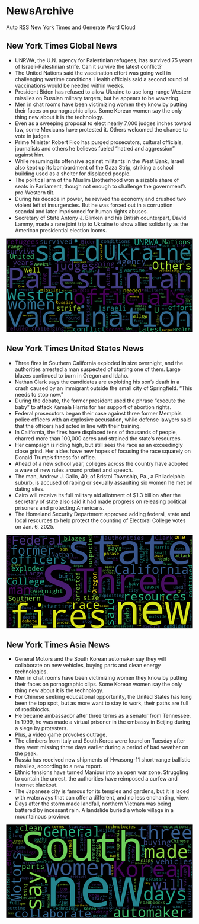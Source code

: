 # NewsArchive
Auto RSS New York Times and Generate Word Cloud

## New York Times Global News
* UNRWA, the U.N. agency for Palestinian refugees, has survived 75 years of Israeli-Palestinian strife. Can it survive the latest conflict?
* The United Nations said the vaccination effort was going well in challenging wartime conditions. Health officials said a second round of vaccinations would be needed within weeks.
* President Biden has refused to allow Ukraine to use long-range Western missiles on Russian military targets, but he appears to be wavering.
* Men in chat rooms have been victimizing women they know by putting their faces on pornographic clips. Some Korean women say the only thing new about it is the technology.
* Even as a sweeping proposal to elect nearly 7,000 judges inches toward law, some Mexicans have protested it. Others welcomed the chance to vote in judges.
* Prime Minister Robert Fico has purged prosecutors, cultural officials, journalists and others he believes fueled “hatred and aggression” against him.
* While resuming its offensive against militants in the West Bank, Israel also kept up its bombardment of the Gaza Strip, striking a school building used as a shelter for displaced people.
* The political arm of the Muslim Brotherhood won a sizable share of seats in Parliament, though not enough to challenge the government’s pro-Western tilt.
* During his decade in power, he revived the economy and crushed two violent leftist insurgencies. But he was forced out in a corruption scandal and later imprisoned for human rights abuses.
* Secretary of State Antony J. Blinken and his British counterpart, David Lammy, made a rare joint trip to Ukraine to show allied solidarity as the American presidential election looms.

![Global](./global.png)
## New York Times United States News
* Three fires in Southern California exploded in size overnight, and the authorities arrested a man suspected of starting one of them. Large blazes continued to burn in Oregon and Idaho.
* Nathan Clark says the candidates are exploiting his son’s death in a crash caused by an immigrant outside the small city of Springfield. “This needs to stop now.”
* During the debate, the former president used the phrase “execute the baby” to attack Kamala Harris for her support of abortion rights.
* Federal prosecutors began their case against three former Memphis police officers with an explosive accusation, while defense lawyers said that the officers had acted in line with their training.
* In California, the fires have displaced tens of thousands of people, charred more than 100,000 acres and strained the state’s resources.
* Her campaign is riding high, but still sees the race as an exceedingly close grind. Her aides have new hopes of focusing the race squarely on Donald Trump’s fitness for office.
* Ahead of a new school year, colleges across the country have adopted a wave of new rules around protest and speech.
* The man, Andrew J. Gallo, 40, of Bristol Township, Pa., a Philadelphia suburb, is accused of raping or sexually assaulting six women he met on dating sites.
* Cairo will receive its full military aid allotment of $1.3 billion after the secretary of state also said it had made progress on releasing political prisoners and protecting Americans.
* The Homeland Security Department approved adding federal, state and local resources to help protect the counting of Electoral College votes on Jan. 6, 2025.

![US](./usnews.png)
## New York Times Asia News
* General Motors and the South Korean automaker say they will collaborate on new vehicles, buying parts and clean energy technologies.
* Men in chat rooms have been victimizing women they know by putting their faces on pornographic clips. Some Korean women say the only thing new about it is the technology.
* For Chinese seeking educational opportunity, the United States has long been the top spot, but as more want to stay to work, their paths are full of roadblocks.
* He became ambassador after three terms as a senator from Tennessee. In 1999, he was made a virtual prisoner in the embassy in Beijing during a siege by protesters.
* Plus, a video game provokes outrage.
* The climbers from Italy and South Korea were found on Tuesday after they went missing three days earlier during a period of bad weather on the peak.
* Russia has received new shipments of Hwasong-11 short-range ballistic missiles, according to a new report.
* Ethnic tensions have turned Manipur into an open war zone. Struggling to contain the unrest, the authorities have reimposed a curfew and internet blackout.
* The Japanese city is famous for its temples and gardens, but it is laced with waterways that can offer a different, and no less enchanting, view.
* Days after the storm made landfall, northern Vietnam was being battered by incessant rain. A landslide buried a whole village in a mountainous province.

![Asian](./asian.png)
